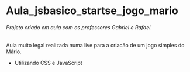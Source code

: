 # Aula_jsbasico_startse_jogo_mario

###### Projeto criado em aula com os professores Gabriel e Rafael. ######

Aula muito legal realizada numa live para a criacão de um jogo simples do Mário.

- Utilizando CSS e JavaScript
